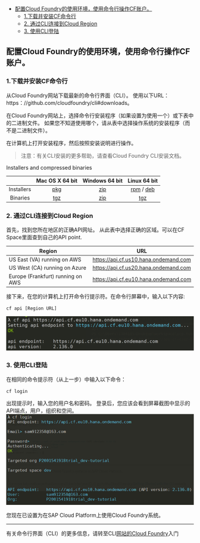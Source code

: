 <!-- TOC -->

- [配置Cloud Foundry的使用环境，使用命令行操作CF账户。](#%E9%85%8D%E7%BD%AECloud-Foundry%E7%9A%84%E4%BD%BF%E7%94%A8%E7%8E%AF%E5%A2%83%E4%BD%BF%E7%94%A8%E5%91%BD%E4%BB%A4%E8%A1%8C%E6%93%8D%E4%BD%9CCF%E8%B4%A6%E6%88%B7)
  - [1.下载并安装CF命令行](#1%E4%B8%8B%E8%BD%BD%E5%B9%B6%E5%AE%89%E8%A3%85CF%E5%91%BD%E4%BB%A4%E8%A1%8C)
  - [2. 通过CLI连接到Cloud Region](#2-%E9%80%9A%E8%BF%87CLI%E8%BF%9E%E6%8E%A5%E5%88%B0Cloud-Region)
  - [3. 使用CLI登陆](#3-%E4%BD%BF%E7%94%A8CLI%E7%99%BB%E9%99%86)

<!-- /TOC -->
## 配置Cloud Foundry的使用环境，使用命令行操作CF账户。
### 1.下载并安装CF命令行
从Cloud Foundry网站下载最新的命令行界面（CLI）。 使用以下URL：https：//github.com/cloudfoundry/cli#downloads。

在Cloud Foundry网站上，选择命令行安装程序（如果设置为使用一个）或下表中的二进制文件。 如果您不知道使用哪个，请从表中选择操作系统的安装程序（而不是二进制文件）。

在计算机上打开安装程序，然后按照安装说明进行操作。
>注意：有关CLI安装的更多帮助，请查看Cloud Foundry CLI安装文档。


Installers and compressed binaries
 
| | Mac OS X 64 bit | Windows 64 bit | Linux 64 bit |
| :---------------: | :---------------: |:---------------:| :------------:|
| Installers | [pkg](https://packages.cloudfoundry.org/stable?release=macosx64&source=github) | [zip](https://packages.cloudfoundry.org/stable?release=windows64&source=github) | [rpm](https://packages.cloudfoundry.org/stable?release=redhat64&source=github) / [deb](https://packages.cloudfoundry.org/stable?release=debian64&source=github) |
| Binaries | [tgz](https://packages.cloudfoundry.org/stable?release=macosx64-binary&source=github) | [zip](https://packages.cloudfoundry.org/stable?release=windows64-exe&source=github) | [tgz](https://packages.cloudfoundry.org/stable?release=linux64-binary&source=github) |


### 2. 通过CLI连接到Cloud Region
首先，找到您所在地区的正确API网址。 从此表中选择正确的区域。可以在CF Space里面查到自己的API point. 

|Region|	URL|  
|---|---|  
|US East (VA) running on AWS | https://api.cf.us10.hana.ondemand.com |  
|US West (CA) running on Azure | https://api.cf.us20.hana.ondemand.com |  
|Europe (Frankfurt) running on AWS | https://api.cf.eu10.hana.ondemand.com |

接下来，在您的计算机上打开命令行提示符。在命令行屏幕中，输入以下内容:
```
cf api [Region URL]
```
![g1](./img/g1.png)

### 3. 使用CLI登陆
在相同的命令提示符（从上一步）中输入以下命令：
```
cf login
```
出现提示时，输入您的用户名和密码。 登录后，您应该会看到屏幕截图中显示的API端点，用户，组织和空间。
![g2](./img/g2.png)

您现在已设置为在SAP Cloud Platform上使用Cloud Foundry系统。

----
有关命令行界面（CLI）的更多信息，请转至CLI[网站的Cloud Foundry](http://docs.cloudfoundry.org/cf-cli/getting-started.html)入门

